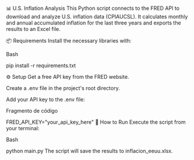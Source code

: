 📊 U.S. Inflation Analysis
This Python script connects to the FRED API to download and analyze U.S. inflation data (CPIAUCSL). It calculates monthly and annual accumulated inflation for the last three years and exports the results to an Excel file.

📦 Requirements
Install the necessary libraries with:

Bash

pip install -r requirements.txt

⚙️ Setup
Get a free API key from the FRED website.

Create a .env file in the project's root directory.

Add your API key to the .env file:

Fragmento de código

FRED_API_KEY="your_api_key_here"
🚀 How to Run
Execute the script from your terminal:

Bash

python main.py
The script will save the results to inflacion_eeuu.xlsx.